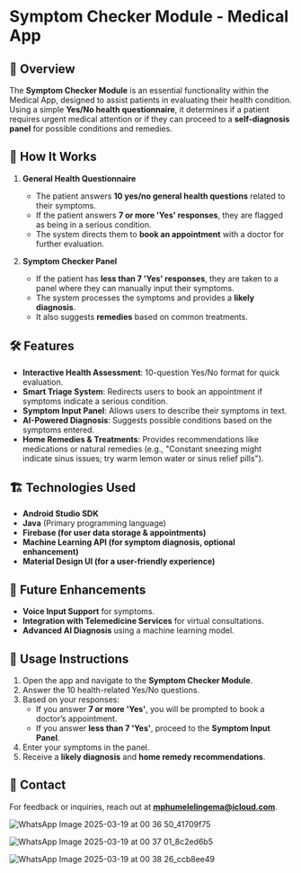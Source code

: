 # Symptom Checker Module - Medical App

## 📌 Overview
The **Symptom Checker Module** is an essential functionality within the Medical App, designed to assist patients in evaluating their health condition. Using a simple **Yes/No health questionnaire**, it determines if a patient requires urgent medical attention or if they can proceed to a **self-diagnosis panel** for possible conditions and remedies.

## 🏥 How It Works
1. **General Health Questionnaire**
   - The patient answers **10 yes/no general health questions** related to their symptoms.
   - If the patient answers **7 or more 'Yes' responses**, they are flagged as being in a serious condition.
   - The system directs them to **book an appointment** with a doctor for further evaluation.
   
2. **Symptom Checker Panel**
   - If the patient has **less than 7 'Yes' responses**, they are taken to a panel where they can manually input their symptoms.
   - The system processes the symptoms and provides a **likely diagnosis**.
   - It also suggests **remedies** based on common treatments.
   
## 🛠️ Features
- **Interactive Health Assessment**: 10-question Yes/No format for quick evaluation.
- **Smart Triage System**: Redirects users to book an appointment if symptoms indicate a serious condition.
- **Symptom Input Panel**: Allows users to describe their symptoms in text.
- **AI-Powered Diagnosis**: Suggests possible conditions based on the symptoms entered.
- **Home Remedies & Treatments**: Provides recommendations like medications or natural remedies (e.g., "Constant sneezing might indicate sinus issues; try warm lemon water or sinus relief pills").

## 🏗️ Technologies Used
- **Android Studio SDK**
- **Java** (Primary programming language)
- **Firebase (for user data storage & appointments)**
- **Machine Learning API (for symptom diagnosis, optional enhancement)**
- **Material Design UI (for a user-friendly experience)**

## 🚀 Future Enhancements
- **Voice Input Support** for symptoms.
- **Integration with Telemedicine Services** for virtual consultations.
- **Advanced AI Diagnosis** using a machine learning model.

## 📌 Usage Instructions
1. Open the app and navigate to the **Symptom Checker Module**.
2. Answer the 10 health-related Yes/No questions.
3. Based on your responses:
   - If you answer **7 or more 'Yes'**, you will be prompted to book a doctor’s appointment.
   - If you answer **less than 7 'Yes'**, proceed to the **Symptom Input Panel**.
4. Enter your symptoms in the panel.
5. Receive a **likely diagnosis** and **home remedy recommendations**.

## 📩 Contact
For feedback or inquiries, reach out at **mphumelelingema@icloud.com**.

![WhatsApp Image 2025-03-19 at 00 36 50_41709f75](https://github.com/user-attachments/assets/5352fc1b-3746-4097-9341-e4772270b2dd)



![WhatsApp Image 2025-03-19 at 00 37 01_8c2ed6b5](https://github.com/user-attachments/assets/abc29459-3def-4820-8459-22b1974b3db2)


![WhatsApp Image 2025-03-19 at 00 38 26_ccb8ee49](https://github.com/user-attachments/assets/3f23a639-08c6-40f8-898e-c57cf0b1f09a)




